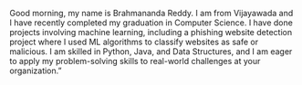Good morning, my name is Brahmananda Reddy. I am from Vijayawada and I have recently completed my graduation in Computer Science. I have done projects involving machine learning, including a phishing website detection project where I used ML algorithms to classify websites as safe or malicious. I am skilled in Python, Java, and Data Structures, and I am eager to apply my problem-solving skills to real-world challenges at your organization.”


